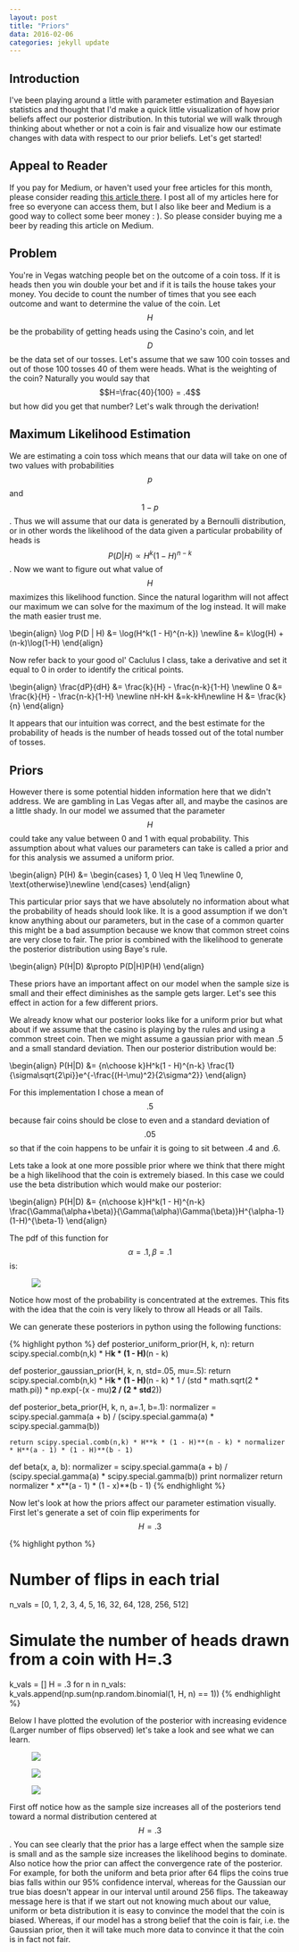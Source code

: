 ```yaml
---
layout: post
title: "Priors"
data: 2016-02-06
categories: jekyll update
---
```


<head>
  <script type="text/javascript"
          src="http://cdn.mathjax.org/mathjax/latest/MathJax.js?config=TeX-AMS-MML_HTMLorMML">
  </script>
</head>


## **Introduction**
I've been playing around a little with parameter estimation and Bayesian statistics and thought that I'd make a quick little visualization of how prior beliefs affect our posterior distribution.  In this tutorial we will walk through thinking about whether or not a coin is fair and visualize how our estimate changes with data with respect to our prior beliefs.  Let's get started!

## **Appeal to Reader**
If you pay for Medium, or haven't used your free articles for this month, please consider reading <a href="https://towardsdatascience.com/visualizing-bayesian-priors-cec2fea3e386">this article there</a>.  I post all of my articles here for free so everyone can access them, but I also like beer and Medium is a good way to collect some beer money : ). So please consider buying me a beer by reading this article on Medium.

## **Problem**
You're in Vegas watching people bet on the outcome of a coin toss.  If it is heads then you win double your bet and if it is tails the house takes your money.  You decide to count the number of times that you see each outcome and want to determine the value of the coin.  Let $$H$$ be the probability of getting heads using the Casino's coin, and let $$D$$ be the data set of our tosses.  Let's assume that we saw 100 coin tosses and out of those 100 tosses 40 of them were heads.  What is the weighting of the coin?  Naturally you would say that $$H=\frac{40}{100} = .4$$ but how did you get that number?  Let's walk through the derivation!

## **Maximum Likelihood Estimation**
We are estimating a coin toss which means that our data will take on one of two values with probabilities $$p$$ and $$1-p$$.  Thus we will assume that our data is generated by a Bernoulli distribution, or in other words the likelihood of the data given a particular probability of heads is $$P(D | H) \propto H^k(1 - H)^{n-k}$$.  Now we want to figure out what value of $$H$$ maximizes this likelihood function.  Since the natural logarithm will not affect our maximum we can solve for the maximum of the log instead.  It will make the math easier trust me.

\begin{align}
\log P(D | H) &= \log(H^k(1 - H)^{n-k}) \newline
&= k\log(H) + (n-k)\log(1-H)
\end{align}

Now refer back to your good ol' Caclulus I class, take a derivative and set it equal to 0 in order to identify the critical points.

\begin{align}
\frac{dP}{dH} &= \frac{k}{H} - \frac{n-k}{1-H} \newline
0 &= \frac{k}{H} - \frac{n-k}{1-H} \newline
 nH-kH &=k-kH\newline
 H &= \frac{k}{n}
\end{align}

It appears that our intuition was correct, and the best estimate for the probability of heads is the number of heads tossed out of the total number of tosses.  

## **Priors**

However there is some potential hidden information here that we didn't address.  We are gambling in Las Vegas after all, and maybe the casinos are a little shady.  In our model we assumed that the parameter $$H$$ could take any value between 0 and 1 with equal probability.  This assumption about what values our parameters can take is called a prior and for this analysis we assumed a uniform prior.

\begin{align}
P(H) &= \begin{cases}
1, 0 \leq H \leq 1\newline
0, \text{otherwise}\newline
\end{cases}
\end{align}

This particular prior says that we have absolutely no information about what the probability of heads should look like.  It is a good assumption if we don't know anything about our parameters, but in the case of a common quarter this might be a bad assumption because we know that common street coins are very close to fair.  The prior is combined with the likelihood to generate the posterior distribution using Baye's rule.

\begin{align}
P(H|D) &\propto P(D|H)P(H)
\end{align}

These priors have an important affect on our model when the sample size is small and their effect diminishes as the sample gets larger.  Let's see this effect in action for a few different priors.

We already know what our posterior looks like for a uniform prior but what about if we assume that the casino is playing by the rules and using a common street coin.  Then we might assume a gaussian prior with mean .5 and a small standard deviation.  Then our posterior distribution would be:

\begin{align}
P(H|D) &= {n\choose k}H^k(1 - H)^{n-k} \frac{1}{\sigma\sqrt{2\pi}}e^{-\frac{(H-\mu)^2}{2\sigma^2}}
\end{align}

For this implementation I chose a mean of $$.5$$ because fair coins should be close to even and a standard deviation of $$.05$$ so that if the coin happens to be unfair it is going to sit between .4 and .6.

Lets take a look at one more possible prior where we think that there might be a high likelihood that the coin is extremely biased.  In this case we could use the beta distribution which would make our posterior:

\begin{align}
P(H|D) &= {n\choose k}H^k(1 - H)^{n-k} \frac{\Gamma(\alpha+\beta)}{\Gamma(\alpha)\Gamma(\beta)}H^{\alpha-1}(1-H)^{\beta-1}
\end{align}

The pdf of this function for $$\alpha=.1,\beta=.1$$ is:

<figure class="half">
	<img src="/assets/Visualizing_Priors/figure_01.png">
</figure>

Notice how most of the probability is concentrated at the extremes.  This fits with the idea that the coin is very likely to throw all Heads or all Tails.

We can generate these posteriors in python using the following functions:

{% highlight python %}
def posterior_uniform_prior(H, k, n):
    return scipy.special.comb(n,k) * H**k * (1 - H)**(n - k)

def posterior_gaussian_prior(H, k, n, std=.05, mu=.5):
    return scipy.special.comb(n,k) * H**k * (1 - H)**(n - k) * 1 / (std * math.sqrt(2 * math.pi)) * np.exp(-(x - mu)**2 / (2 * std**2))

def posterior_beta_prior(H, k, n, a=.1, b=.1):
    normalizer = scipy.special.gamma(a + b) / (scipy.special.gamma(a) * scipy.special.gamma(b))

    return scipy.special.comb(n,k) * H**k * (1 - H)**(n - k) * normalizer * H**(a - 1) * (1 - H)**(b - 1)

def beta(x, a, b):
    normalizer = scipy.special.gamma(a + b) / (scipy.special.gamma(a) * scipy.special.gamma(b))
    print normalizer
    return normalizer * x**(a - 1) * (1 - x)**(b - 1)
{% endhighlight %}

Now let's look at how the priors affect our parameter estimation visually.
First let's generate a set of coin flip experiments for $$H=.3$$

{% highlight python %}
# Number of flips in each trial
n_vals = [0, 1, 2, 3, 4, 5, 16, 32, 64, 128, 256, 512]

# Simulate the number of heads drawn from a coin with H=.3
k_vals = []
H = .3
for n in n_vals:
    k_vals.append(np.sum(np.random.binomial(1, H, n) == 1))
{% endhighlight %}

Below I have plotted the evolution of the posterior with increasing evidence (Larger number of flips observed) let's take a look and see what we can learn.

<figure class="half">
	<img src="/assets/Visualizing_Priors/figure_02.png">
</figure>


<figure class="half">
	<img src="/assets/Visualizing_Priors/figure_03.png">
</figure>

<figure class="half">
	<img src="/assets/Visualizing_Priors/figure_04.png">
</figure>

First off notice how as the sample size increases all of the posteriors tend toward a normal distribution centered at $$H=.3$$.  You can see clearly that the prior has a large effect when the sample size is small and as the sample size increases the likelihood begins to dominate.  Also notice how the prior can affect the convergence rate of the posterior.  For example, for both the uniform and beta prior after 64 flips the coins true bias falls within our 95% confidence interval, whereas for the Gaussian our true bias doesn't appear in our interval until around 256 flips.  The takeaway message here is that if we start out not knowing much about our value, uniform or beta distribution it is easy to convince the model that the coin is biased.  Whereas, if our model has a strong belief that the coin is fair, i.e. the Gaussian prior, then it will take much more data to convince it that the coin is in fact not fair.
